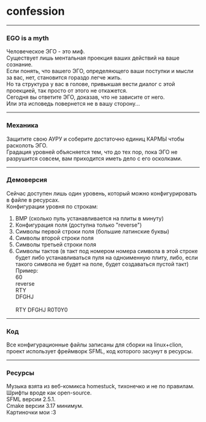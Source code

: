 # confession
* * *
### EGO is a myth
Человеческое ЭГО - это миф.\
Существует лишь ментальная проекция ваших действий на ваше сознание.\
Если понять, что вашего ЭГО, определяющего ваши поступки и мысли за вас, нет, становится гораздо легче жить.\
Но та структура у вас в голове, привыкшая вести диалог с этой проекцией, так просто от этого не откажется.\
Сегодня вы ответите ЭГО, доказав, что не зависите от него.\
Или эта исповедь повернется не в вашу сторону...
***
### Механика
Защитите свою АУРУ и соберите достаточно единиц КАРМЫ чтобы расколоть ЭГО.\
Градация уровней объясняется тем, что до тех пор, пока ЭГО не разрушится совсем, вам приходится иметь дело с его осколками.
***
### Демоверсия
Сейчас доступен лишь один уровень, который можно конфигурировать в файле в ресурсах.\
Конфигурации уровня по строкам:
1. BMP (сколько пуль устанавливается на плиты в минуту)
2. Конфигурация поля (доступна только "reverse")
3. Символы первой строки поля (большие латинские буквы)
4. Символы второй строки поля
5. Символы третьей строки поля 
6. Символы тактов (в такт под номером номера символа в этой строке будет либо устанавливаться пуля на одноименную плиту, либо, если такого символа не будет на поле, будет создаваться пустой такт)\
Пример:\
60\
reverse\
RTY\
DFGHJ\
\
RTY   DFGHJ   R0T0Y0
***
### Код
Все конфигурационные файлы записаны для сборки на linux+clion, проект использует фреймворк SFML, код которого засунут в ресурсы.
***
### Ресурсы
Музыка взята из веб-комикса homestuck, тихонечко и не по правилам.\
Шрифты вроде как open-source.\
SFML версии 2.5.1. \
Cmake версии 3.17 минимум. \
Картиночки мои :3